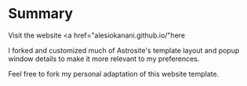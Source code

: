 # Summary

Visit the website <a href="alesiokanani.github.io/"here</a>

I forked and customized much of Astrosite's template layout and popup window details to make it more relevant to my preferences.

Feel free to fork my personal adaptation of this website template.
